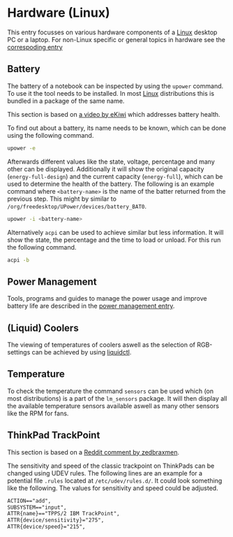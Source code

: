 # Hardware (Linux)

This entry focusses on various hardware components of a [Linux](/wiki/linux.md) desktop PC or a
laptop.
For non-Linux specific or general topics in hardware see the
[correspoding entry](/wiki/hardware_%28general%29.md)

## Battery 

The battery of a notebook can be inspected by using the `upower` command.
To use it the tool needs to be installed.
In most [Linux](/wiki/linux.md) distributions this is bundled in a package of the same name.

This section is based on [a video by eKiwi](https://youtu.be/t9KMFDTb79E) which addresses battery
health.

To find out about a battery, its name needs to be known, which can be done using the following
command.

```sh
upower -e
```

Afterwards different values like the state, voltage, percentage and many other can be displayed.
Additionally it will show the original capacity (`energy-full-design`) and the current capacity
(`energy-full`), which can be used to determine the health of the battery.
The following is an example command where `<battery-name>` is the name of the batter returned from
the previous step.
This might by similar to `/org/freedesktop/UPower/devices/battery_BAT0`.

```sh
upower -i <battery-name>
```

Alternatively `acpi` can be used to achieve similar but less information.
It will show the state, the percentage and the time to load or unload.
For this run the following command.

```sh
acpi -b
```

## Power Management

Tools, programs and guides to manage the power usage and improve battery life are described in the
[power management entry](/wiki/linux/power_management.md).

## (Liquid) Coolers

The viewing of temperatures of coolers aswell as the selection of RGB-settings can be achieved by
using [liquidctl](https://github.com/liquidctl/liquidctl).

## Temperature 

To check the temperature the command `sensors` can be used which (on most distributions) is a part
of the `lm_sensors` package.
It will then display all the available temperature sensors available aswell as many other sensors
like the RPM for fans.

## ThinkPad TrackPoint

This section is based on a
[Reddit comment by zedbraxmen](https://www.reddit.com/r/thinkpad/comments/wjb8qz/configuring_trackpoint_in_wayland/).

The sensitivity and speed of the classic trackpoint on ThinkPads can be changed using UDEV rules.
The following lines are an example for a potential file `.rules` located at `/etc/udev/rules.d/`.
It could look something like the following.
The values for sensitivity and speed could be adjusted.

```txt
ACTION=="add",    
SUBSYSTEM=="input",    
ATTR{name}=="TPPS/2 IBM TrackPoint",    
ATTR{device/sensitivity}="275",
ATTR{device/speed}="215",
```
